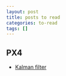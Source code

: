 ```yaml
---
layout: post
title: posts to read
categories: to-read
tags: []
---
```


## PX4
- [Kalman filter](http://nutshellking.com/articles/xue-xi-zong-jie/Kalman_Filter/)
